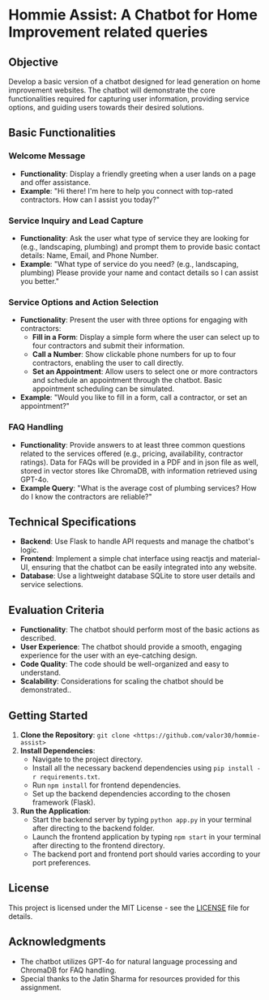 # Hommie Assist: A Chatbot for Home Improvement related queries

## Objective
Develop a basic version of a chatbot designed for lead generation on home improvement websites. The chatbot will demonstrate the core functionalities required for capturing user information, providing service options, and guiding users towards their desired solutions.
## Basic Functionalities

### Welcome Message
- **Functionality**: Display a friendly greeting when a user lands on a page and offer assistance.
- **Example**: "Hi there! I'm here to help you connect with top-rated contractors. How can I assist you today?"

### Service Inquiry and Lead Capture
- **Functionality**: Ask the user what type of service they are looking for (e.g., landscaping, plumbing) and prompt them to provide basic contact details: Name, Email, and Phone Number.
- **Example**: "What type of service do you need? (e.g., landscaping, plumbing) Please provide your name and contact details so I can assist you better."

### Service Options and Action Selection
- **Functionality**: Present the user with three options for engaging with contractors:
  - **Fill in a Form**: Display a simple form where the user can select up to four contractors and submit their information.
  - **Call a Number**: Show clickable phone numbers for up to four contractors, enabling the user to call directly.
  - **Set an Appointment**: Allow users to select one or more contractors and schedule an appointment through the chatbot. Basic appointment scheduling can be simulated.
- **Example**: "Would you like to fill in a form, call a contractor, or set an appointment?"

### FAQ Handling
- **Functionality**: Provide answers to at least three common questions related to the services offered (e.g., pricing, availability, contractor ratings). Data for FAQs will be provided in a PDF and in json file as well, stored in vector stores like ChromaDB, with information retrieved using GPT-4o.
- **Example Query**: "What is the average cost of plumbing services? How do I know the contractors are reliable?"

## Technical Specifications

- **Backend**: Use Flask to handle API requests and manage the chatbot's logic.
- **Frontend**: Implement a simple chat interface using reactjs and material-UI, ensuring that the chatbot can be easily integrated into any website.
- **Database**: Use a lightweight database SQLite to store user details and service selections.

## Evaluation Criteria

- **Functionality**: The chatbot should perform most of the basic actions as described.
- **User Experience**: The chatbot should provide a smooth, engaging experience for the user with an eye-catching design.
- **Code Quality**: The code should be well-organized and easy to understand.
- **Scalability**: Considerations for scaling the chatbot should be demonstrated..

## Getting Started

1. **Clone the Repository**: `git clone <https://github.com/valor30/hommie-assist>`
2. **Install Dependencies**:
   - Navigate to the project directory.
   - Install all the necessary backend dependencies using `pip install -r requirements.txt`.
   - Run `npm install` for frontend dependencies.
   - Set up the backend dependencies according to the chosen framework (Flask).
3. **Run the Application**:
   - Start the backend server by typing `python app.py` in your terminal after directing to the backend folder.
   - Launch the frontend application by typing `npm start` in your terminal after directing to the frontend directory.
   - The backend port and frontend port should varies according to your port preferences.

## License

This project is licensed under the MIT License - see the [LICENSE](LICENSE) file for details.

## Acknowledgments

- The chatbot utilizes GPT-4o for natural language processing and ChromaDB for FAQ handling.
- Special thanks to the Jatin Sharma for resources provided for this assignment.
